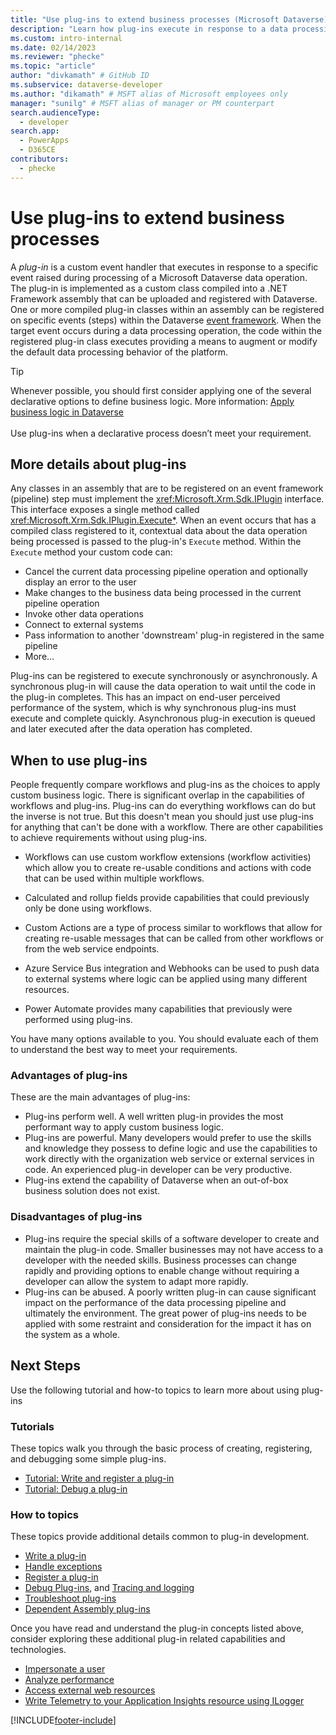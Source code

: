 ```yaml
---
title: "Use plug-ins to extend business processes (Microsoft Dataverse) | Microsoft Docs" # Intent and product brand in a unique string of 43-59 chars including spaces
description: "Learn how plug-ins execute in response to a data processing event to augment or modify the default behavior of the platform." # 115-145 characters including spaces. This abstract displays in the search result.
ms.custom: intro-internal
ms.date: 02/14/2023
ms.reviewer: "phecke"
ms.topic: "article"
author: "divkamath" # GitHub ID
ms.subservice: dataverse-developer
ms.author: "dikamath" # MSFT alias of Microsoft employees only
manager: "sunilg" # MSFT alias of manager or PM counterpart
search.audienceType: 
  - developer
search.app: 
  - PowerApps
  - D365CE
contributors:
  - phecke
---
```


# Use plug-ins to extend business processes

A *plug-in* is a custom event handler that executes in response to a specific event raised during processing of a Microsoft Dataverse data operation. The plug-in is implemented as a custom class compiled into a .NET Framework assembly that can be uploaded and registered with Dataverse. One or more compiled plug-in classes within an assembly can be registered on specific events (steps) within the Dataverse [event framework](event-framework.md). When the target event occurs during a data processing operation, the code within the registered plug-in class executes providing a means to augment or modify the default data processing behavior of the platform.

> [!TIP]
> Whenever possible, you should first consider applying one of the several declarative options to define business logic. More information: [Apply business logic in Dataverse](../../maker/data-platform/processes.md)<br/><br/>
> Use plug-ins when a declarative process doesn’t meet your requirement.

## More details about plug-ins

Any classes in an assembly that are to be registered on an event framework (pipeline) step must implement the 
<xref:Microsoft.Xrm.Sdk.IPlugin> interface. This interface exposes a single method called <xref:Microsoft.Xrm.Sdk.IPlugin.Execute*>. When an event occurs that has a compiled class registered to it, contextual data about the data operation being processed is passed to the plug-in's `Execute` method. Within the `Execute` method your custom code can:

- Cancel the current data processing pipeline operation and optionally display an error to the user
- Make changes to the business data being processed in the current pipeline operation
- Invoke other data operations
- Connect to external systems
- Pass information to another 'downstream' plug-in registered in the same pipeline
- More...

Plug-ins can be registered to execute synchronously or asynchronously. A synchronous plug-in will cause the data operation to wait until the code in the plug-in completes. This has an impact on end-user perceived performance of the system, which is why synchronous plug-ins must execute and complete quickly. Asynchronous plug-in execution is queued and later executed after the data operation has completed.

## When to use plug-ins

People frequently compare workflows and plug-ins as the choices to apply custom business logic. There is significant overlap in the capabilities of workflows and plug-ins. Plug-ins can do everything workflows can do but the inverse is not true. But this doesn't mean you should just use plug-ins for anything that can't be done with a workflow. There are other capabilities to achieve requirements without using plug-ins.

- Workflows can use custom workflow extensions (workflow activities) which allow you to create re-usable conditions and actions with code that can be used within multiple workflows.

- Calculated and rollup fields provide capabilities that could previously only be done using workflows.

- Custom Actions are a type of process similar to workflows that allow for creating re-usable messages that can be called from other workflows or from the web service endpoints.

- Azure Service Bus integration and Webhooks can be used to push data to external systems where logic can be applied using many different resources.

- Power Automate provides many capabilities that previously were performed using plug-ins.

You have many options available to you. You should evaluate each of them to understand the best way to meet your requirements.

### Advantages of plug-ins

These are the main advantages of plug-ins:

- Plug-ins perform well. A well written plug-in provides the most performant way to apply custom business logic.
- Plug-ins are powerful. Many developers would prefer to use the skills and knowledge they possess to define logic and use the capabilities to work directly with the organization web service or external services in code. An experienced plug-in developer can be very productive.
- Plug-ins extend the capability of Dataverse when an out-of-box business solution does not exist.

### Disadvantages of plug-ins

- Plug-ins require the special skills of a software developer to create and maintain the plug-in code. Smaller businesses may not have access to a developer with the needed skills. Business processes can change rapidly and providing options to enable change without requiring a developer can allow the system to adapt more rapidly.
- Plug-ins can be abused. A poorly written plug-in can cause significant impact on the performance of the data processing pipeline and ultimately the environment. The great power of plug-ins needs to be applied with some restraint and consideration for the impact it has on the system as a whole.

## Next Steps

Use the following tutorial and how-to topics to learn more about using plug-ins

### Tutorials

These topics walk you through the basic process of creating, registering, and debugging some simple plug-ins.

- [Tutorial: Write and register a plug-in](tutorial-write-plug-in.md)
- [Tutorial: Debug a plug-in](tutorial-debug-plug-in.md)

### How to topics

These topics provide additional details common to plug-in development.

- [Write a plug-in](write-plug-in.md)
- [Handle exceptions](handle-exceptions.md)
- [Register a plug-in](register-plug-in.md)
- [Debug Plug-ins](debug-plug-in.md), and [Tracing and logging](logging-tracing.md)
- [Troubleshoot plug-ins](troubleshoot-plug-in.md)
- [Dependent Assembly plug-ins](dependent-assembly-plugins.md)

Once you have read and understand the plug-in concepts listed above, consider exploring these additional plug-in related capabilities and technologies.

- [Impersonate a user](impersonate-a-user.md)
- [Analyze performance](analyze-performance.md)
- [Access external web resources](access-web-services.md)
- [Write Telemetry to your Application Insights resource using ILogger](application-insights-ilogger.md)

[!INCLUDE[footer-include](../../includes/footer-banner.md)]
